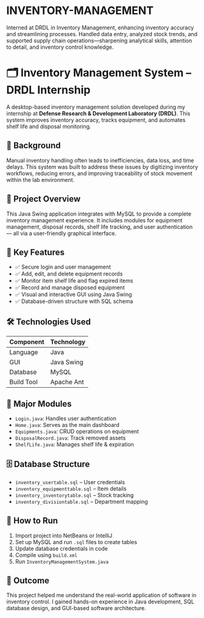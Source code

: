 # INVENTORY-MANAGEMENT
Interned at DRDL in Inventory Management, enhancing inventory accuracy and streamlining processes. Handled data entry, analyzed stock trends, and supported supply chain operations—sharpening analytical skills, attention to detail, and inventory control knowledge.
# 🗂️ Inventory Management System – DRDL Internship

A desktop-based inventory management solution developed during my internship at **Defense Research & Development Laboratory (DRDL)**. This system improves inventory accuracy, tracks equipment, and automates shelf life and disposal monitoring.
## 📌 Background

Manual inventory handling often leads to inefficiencies, data loss, and time delays. This system was built to address these issues by digitizing inventory workflows, reducing errors, and improving traceability of stock movement within the lab environment.
## 🧠 Project Overview

This Java Swing application integrates with MySQL to provide a complete inventory management experience. It includes modules for equipment management, disposal records, shelf life tracking, and user authentication — all via a user-friendly graphical interface.
## 🚀 Key Features

- ✅ Secure login and user management  
- ✅ Add, edit, and delete equipment records  
- ✅ Monitor item shelf life and flag expired items  
- ✅ Record and manage disposed equipment  
- ✅ Visual and interactive GUI using Java Swing  
- ✅ Database-driven structure with SQL schema  
## 🛠️ Technologies Used

| Component   | Technology         |
|-------------|--------------------|
| Language    | Java               |
| GUI         | Java Swing         |
| Database    | MySQL              |
| Build Tool  | Apache Ant         |
## 🧩 Major Modules

- `Login.java`: Handles user authentication  
- `Home.java`: Serves as the main dashboard  
- `Equipments.java`: CRUD operations on equipment  
- `DisposalRecord.java`: Track removed assets  
- `ShelfLife.java`: Manages shelf life & expiration 
## 🗄️ Database Structure

- `inventory_usertable.sql` – User credentials  
- `inventory_equipmenttable.sql` – Item details  
- `inventory_inventorytable.sql` – Stock tracking  
- `inventory_divisiontable.sql` – Department mapping  
## 🔧 How to Run

1. Import project into NetBeans or IntelliJ  
2. Set up MySQL and run `.sql` files to create tables  
3. Update database credentials in code  
4. Compile using `build.xml`  
5. Run `InventoryManagementSystem.java`
## 🎯 Outcome

This project helped me understand the real-world application of software in inventory control. I gained hands-on experience in Java development, SQL database design, and GUI-based software architecture.







